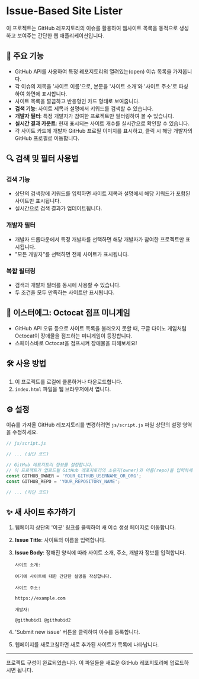 # Issue-Based Site Lister

이 프로젝트는 GitHub 레포지토리의 이슈를 활용하여 웹사이트 목록을 동적으로 생성하고 보여주는 간단한 웹 애플리케이션입니다.

## 🌟 주요 기능

- GitHub API를 사용하여 특정 레포지토리의 열려있는(open) 이슈 목록을 가져옵니다.
- 각 이슈의 제목을 '사이트 이름'으로, 본문을 '사이트 소개'와 '사이트 주소'로 파싱하여 화면에 표시합니다.
- 사이트 목록을 깔끔하고 반응형인 카드 형태로 보여줍니다.
- **검색 기능**: 사이트 제목과 설명에서 키워드를 검색할 수 있습니다.
- **개발자 필터**: 특정 개발자가 참여한 프로젝트만 필터링하여 볼 수 있습니다.
- **실시간 결과 카운트**: 현재 표시되는 사이트 개수를 실시간으로 확인할 수 있습니다.
- 각 사이트 카드에 개발자 GitHub 프로필 이미지를 표시하고, 클릭 시 해당 개발자의 GitHub 프로필로 이동합니다.

## 🔍 검색 및 필터 사용법

### 검색 기능
- 상단의 검색창에 키워드를 입력하면 사이트 제목과 설명에서 해당 키워드가 포함된 사이트만 표시됩니다.
- 실시간으로 검색 결과가 업데이트됩니다.

### 개발자 필터
- 개발자 드롭다운에서 특정 개발자를 선택하면 해당 개발자가 참여한 프로젝트만 표시됩니다.
- "모든 개발자"를 선택하면 전체 사이트가 표시됩니다.

### 복합 필터링
- 검색과 개발자 필터를 동시에 사용할 수 있습니다.
- 두 조건을 모두 만족하는 사이트만 표시됩니다.

## 🐙 이스터에그: Octocat 점프 미니게임

- GitHub API 오류 등으로 사이트 목록을 불러오지 못할 때, 구글 다이노 게임처럼 Octocat이 장애물을 점프하는 미니게임이 등장합니다.
- 스페이스바로 Octocat을 점프시켜 장애물을 피해보세요!

## 🛠️ 사용 방법

1.  이 프로젝트를 로컬에 클론하거나 다운로드합니다.
2.  `index.html` 파일을 웹 브라우저에서 엽니다.

## ⚙️ 설정

이슈를 가져올 GitHub 레포지토리를 변경하려면 `js/script.js` 파일 상단의 설정 영역을 수정하세요.

```javascript
// js/script.js

// ... (상단 코드)

// GitHub 레포지토리 정보를 설정합니다.
// 이 프로젝트가 업로드될 GitHub 레포지토리의 소유자(owner)와 이름(repo)을 입력하세요.
const GITHUB_OWNER = 'YOUR_GITHUB_USERNAME_OR_ORG';
const GITHUB_REPO = 'YOUR_REPOSITORY_NAME'; 

// ... (하단 코드)
```

## ✨ 새 사이트 추가하기

1.  웹페이지 상단의 '이곳' 링크를 클릭하여 새 이슈 생성 페이지로 이동합니다.
2.  **Issue Title**: 사이트의 이름을 입력합니다.
3.  **Issue Body**: 정해진 양식에 따라 사이트 소개, 주소, 개발자 정보를 입력합니다.

    ```
    사이트 소개:

    여기에 사이트에 대한 간단한 설명을 작성합니다.

    사이트 주소:

    https://example.com

    개발자:

    @githubid1 @githubid2
    ```

4.  'Submit new issue' 버튼을 클릭하여 이슈를 등록합니다.
5.  웹페이지를 새로고침하면 새로 추가된 사이트가 목록에 나타납니다.

---
프로젝트 구성이 완료되었습니다. 이 파일들을 새로운 GitHub 레포지토리에 업로드하시면 됩니다.
